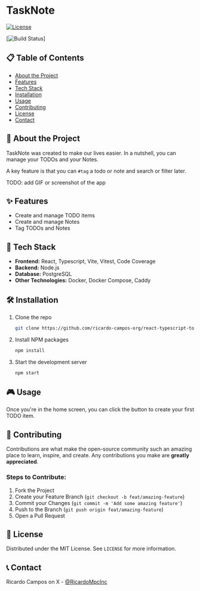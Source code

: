 # TaskNote

[![License](https://img.shields.io/github/license/username/repo.svg)](LICENSE)
<!--[![Build Status](https://img.shields.io/github/actions/workflow/status/username/repo/build.yml)](https://github.com/username/repo/actions)-->
[![Build Status](https://github.com/ricardo-campos-org/react-typescript-todolist/actions/workflows/main.yml/badge.svg)]

## 📋 Table of Contents

- [About the Project](#about-the-project)
- [Features](#features)
- [Tech Stack](#tech-stack)
- [Installation](#installation)
- [Usage](#usage)
- [Contributing](#contributing)
- [License](#license)
- [Contact](#contact)

## 📝 About the Project

TaskNote was created to make our lives easier. In a nutshell, you can manage your TODOs and your
Notes. 

A key feature is that you can `#tag` a todo or note and search or filter later.

TODO: add GIF or screenshot of the app

## ✨ Features

- Create and manage TODO items
- Create and manage Notes
- Tag TODOs and Notes

## 🚀 Tech Stack

- **Frontend:** React, Typescript, Vite, Vitest, Code Coverage
- **Backend:** Node.js
- **Database:** PostgreSQL
- **Other Technologies:** Docker, Docker Compose, Caddy

## 🛠 Installation

1. Clone the repo
   ```sh
   git clone https://github.com/ricardo-campos-org/react-typescript-todolist
   ```
2. Install NPM packages
   ```sh
   npm install
   ```
3. Start the development server
   ```sh
   npm start
   ```

## 🎮 Usage

Once you're in the home screen, you can click the button to create your first TODO item.

## 🤝 Contributing

Contributions are what make the open-source community such an amazing place to learn, inspire, and create. Any contributions you make are **greatly appreciated**.

### Steps to Contribute:

1. Fork the Project
2. Create your Feature Branch (`git checkout -b feat/amazing-feature`)
3. Commit your Changes (`git commit -m 'Add some amazing feature'`)
4. Push to the Branch (`git push origin feat/amazing-feature`)
5. Open a Pull Request

## 📄 License

Distributed under the MIT License. See `LICENSE` for more information.

## 📞 Contact

Ricardo Campos on X - [@RicardoMpcInc](https://twitter.com/RicardoMpcInc)
